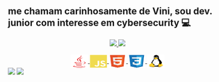 ##  me chamam carinhosamente de Vini, sou dev. junior com interesse em cybersecurity 💻

<div align="center">
  <a href="https://github.com/viniciusjn">
  <img height="180em" src="https://github-readme-stats.vercel.app/api?username=viniciusjn&theme=midnight-purple&show_icons=true"/>
  <img height="180em" src="https://github-readme-stats.vercel.app/api/top-langs/?username=viniciusjn&layout=compact&theme=midnight-purple"/>
  
</div>
<div style="display: inline_block; padding: 0 auto" align="center"><br>
  <img align="center" alt="Java" height="30" width="40" href="#" src="https://raw.githubusercontent.com/devicons/devicon/1119b9f84c0290e0f0b38982099a2bd027a48bf1/icons/java/java-plain.svg">
  <img align="center" alt="Js" height="30" width="40" href="#" src="https://raw.githubusercontent.com/devicons/devicon/master/icons/javascript/javascript-plain.svg">
  <img align="center" alt="HTML" height="30" width="40" href="#" src="https://raw.githubusercontent.com/devicons/devicon/master/icons/html5/html5-original.svg">
  <img align="center" alt="CSS" height="30" width="40" href="#" src="https://raw.githubusercontent.com/devicons/devicon/master/icons/css3/css3-original.svg">
  <img align="center" alt="Linux" height="30" width="40" href="#" src="https://raw.githubusercontent.com/devicons/devicon/1119b9f84c0290e0f0b38982099a2bd027a48bf1/icons/linux/linux-original.svg">
</div>
  
<div> 
  <a href="https://www.linkedin.com/in/vinicius-pereira024137249/" target="_blank"><img src="https://img.shields.io/badge/-LinkedIn-%230077B5?style=for-the-badge&logo=linkedin&logoColor=white" target="_blank"></a> 
  <a href="https://www.instagram.com/vinicius_pereirasjn/" target="_blank"><img src="https://img.shields.io/badge/-Instagram-%23E4405F?style=for-the-badge&logo=instagram&logoColor=white" target="_blank"></a>
 
<!--
**viniciusjn/viniciusjn** is a ✨ _special_ ✨ repository because its `README.md` (this file) appears on your GitHub profile.

Here are some ideas to get you started:

- 🔭 I’m currently working on ...
- 🌱 I’m currently learning ...
- 👯 I’m looking to collaborate on ...
- 🤔 I’m looking for help with ...
- 💬 Ask me about ...
- 📫 How to reach me: ...
- 😄 Pronouns: ...
- ⚡ Fun fact: ...
-->
